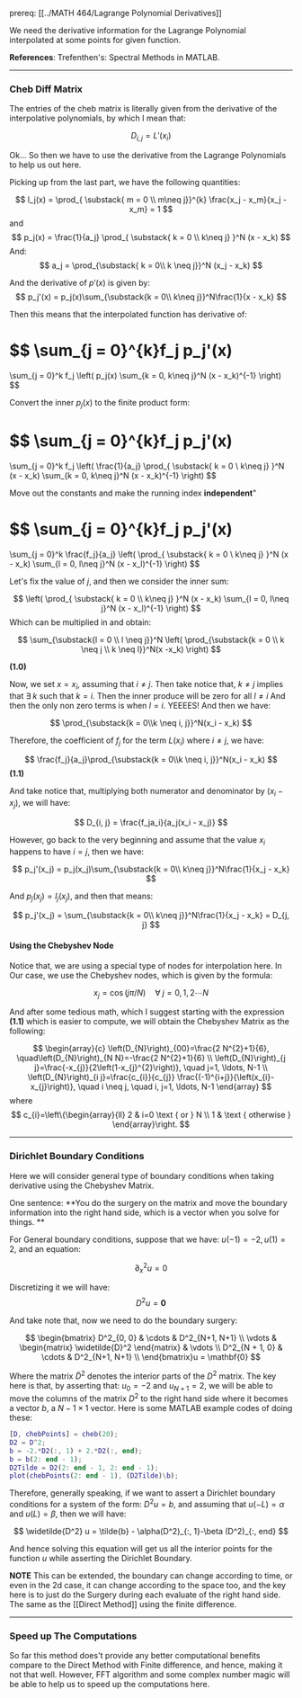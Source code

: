 prereq: [[../MATH 464/Lagrange Polynomial Derivatives]]

We need the derivative information for the Lagrange Polynomial interpolated at some points for given function. 

**References**: Trefenthen's: Spectral Methods in MATLAB. 

---

### **Cheb Diff Matrix**
The entries of the cheb matrix is literally given from the derivative of the interpolative polynomials, by which I mean that: 

$$
D_{i, j} = L'(x_i)
$$

Ok... So then we have to use the derivative from the Lagrange Polynomials to help us out here. 


Picking up from the last part, we have the following quantities: 

$$
l_j(x) = \prod_{
		\substack{
		m = 0
		\\ 
		m\neq j}}^{k}
		\frac{x_j - x_m}{x_j - x_m} = 1
$$
and 
$$
p_j(x) = \frac{1}{a_j}
\prod_{
\substack{
k = 0 \\ k\neq j}
}^N
(x - x_k)
$$
And: 
$$
a_j = \prod_{\substack{
	k = 0\\ k \neq j}}^N
	(x_j - x_k)
$$

And the derivative of $p'(x)$ is given by: 
$$
p_j'(x) = 
p_j(x)\sum_{\substack{k = 0\\ k\neq j}}^N\frac{1}{x - x_k}
$$

Then this means that the interpolated function has derivative of:

$$
\sum_{j = 0}^{k}f_j p_j'(x)
 = 
 \sum_{j = 0}^k f_j
 	\left(
		p_j(x)
		\sum_{k = 0, k\neq j}^N
		(x - x_k)^{-1}
	\right)
$$

Convert the inner $p_j(x)$ to the finite product form: 

$$
\sum_{j = 0}^{k}f_j p_j'(x)
 = 
 \sum_{j = 0}^k f_j
 	\left(
		\frac{1}{a_j}
			\prod_{
			\substack{
			k = 0 \\ k\neq j}
			}^N
			(x - x_k)
		\sum_{k = 0, k\neq j}^N
		(x - x_k)^{-1}
	\right)
$$

Move out the constants and make the running index **independent**" 

$$
\sum_{j = 0}^{k}f_j p_j'(x)
 = 
 \sum_{j = 0}^k \frac{f_j}{a_j}
 	\left(
		\prod_{
		\substack{
		k = 0 \\ k\neq j}
		}^N
		(x - x_k)
		\sum_{l = 0, l\neq j}^N
		(x - x_l)^{-1}
	\right)
$$

Let's fix the value of $j$, and then we consider the inner sum: 

$$
\left(
	\prod_{
	\substack{
	k = 0 \\ k\neq j}
	}^N
	(x - x_k)
	\sum_{l = 0, l\neq j}^N
	(x - x_l)^{-1}
\right)
$$
Which can be multiplied in and obtain:

$$
\sum_{\substack{l = 0 \\ l \neq j}}^N
\left(
	\prod_{\substack{k = 0 \\ k \neq j \\ k \neq l}}^N(x -x_k)
\right)
$$

**(1.0)**

Now, we set $x = x_i$, assuming that $i\neq j$. Then take notice that, $k\neq j$ implies that $\exists \; k$  such that $k = i$. Then the inner produce will be zero for all $l \neq i$ And then the only non zero terms is when $l = i$. YEEEES! And then we have: 

$$
\prod_{\substack{k = 0\\k \neq i, j}}^N(x_i - x_k)
$$

Therefore, the coefficient of $f_j$ for the term $L(x_i)$ where $i\neq j$, we have: 

$$
\frac{f_j}{a_j}\prod_{\substack{k = 0\\k \neq i, j}}^N(x_i - x_k)
$$
**(1.1)**

And take notice that, multiplying both numerator and denominator by $(x_i - x_j)$, we will have: 

$$
D_{i, j} = \frac{f_ja_i}{a_j(x_i - x_j)}
$$

However, go back to the very beginning and assume that the value $x_i$ happens to have $i=j$, then we have: 

$$
p_j'(x_j) = 
p_j(x_j)\sum_{\substack{k = 0\\ k\neq j}}^N\frac{1}{x_j - x_k}
$$

And $p_j(x_j) = l_j(x_j)$, and then that means: 

$$
p_j'(x_j) = 
\sum_{\substack{k = 0\\ k\neq j}}^N\frac{1}{x_j - x_k} = D_{j, j}
$$

#### Using the Chebyshev Node

Notice that, we are using a special type of nodes for interpolation here. In Our case, we use the Chebyshev nodes, which is given by the formula: 

 $$
x_j = \cos(j\pi/N) \quad \forall \; j = 0, 1, 2 \cdots N
$$


And after some tedious math, which I suggest starting with the expression **(1.1)** which is easier to compute, we will obtain the Chebyshev Matrix as the following: 

$$
\begin{array}{c}
\left(D_{N}\right)_{00}=\frac{2 N^{2}+1}{6}, \quad\left(D_{N}\right)_{N N}=-\frac{2 N^{2}+1}{6} \\
\left(D_{N}\right)_{j j}=\frac{-x_{j}}{2\left(1-x_{j}^{2}\right)}, \quad j=1, \ldots, N-1 \\
\left(D_{N}\right)_{i j}=\frac{c_{i}}{c_{j}} \frac{(-1)^{i+j}}{\left(x_{i}-x_{j}\right)}, \quad i \neq j, \quad i, j=1, \ldots, N-1
\end{array}
$$
where
$$
c_{i}=\left\{\begin{array}{ll}
2 & i=0 \text { or } N \\
1 & \text { otherwise }
\end{array}\right.
$$

---
### **Dirichlet Boundary Conditions**

Here we will consider general type of boundary conditions when taking derivative using the Chebyshev Matrix. 

One sentence: **You do the surgery on the matrix and move the boundary information into the right hand side, which is a vector when you solve for things. **

For General boundary conditions, suppose that we have: $u(-1) = -2, u(1) = 2$, and an equation: 

$$
\partial_x^2 u = 0
$$

Discretizing it we will have: 
$$
	D^2u = \mathbf{0}
$$

And take note that, now we need to do the boundary surgery: 

$$
\begin{bmatrix}
D^2_{0, 0} & \cdots & D^2_{N+1, N+1} \\ 
\vdots & 
	\begin{matrix}
		\widetilde{D}^2
	\end{matrix}
& \vdots \\
D^2_{N + 1, 0} & \cdots & D^2_{N+1, N+1} \\ 
\end{bmatrix}u = \mathbf{0}
$$

Where the matrix $\widetilde{D}^2$ denotes the interior parts of the $D^2$ matrix. The key here is that, by asserting that: $u_0 = -2$ and $u_{N + 1} = 2$, we will be able to move the columns of the matrix $D^2$ to the right hand side where it becomes a vector $b$, a $N - 1\times 1$ vector. Here is some MATLAB example codes of doing these: 

```matlab
[D, chebPoints] = cheb(20);
D2 = D^2;
b = -2.*D2(:, 1) + 2.*D2(:, end);
b = b(2: end - 1);
D2Tilde = D2(2: end - 1, 2: end - 1);
plot(chebPoints(2: end - 1), (D2Tilde)\b);
```

Therefore, generally speaking, if we want to assert a Dirichlet boundary conditions for a system of the form: $D^2u = b$, and assuming that $u(-L) = \alpha$ and $u(L) = \beta$, then we will have: 

$$
\widetilde{D^2} u = \tilde{b} - \alpha(D^2)_{:, 1}-\beta (D^2)_{:, end}
$$

And hence solving this equation will get us all the interior points for the function $u$ while asserting the Dirichlet Boundary. 

**NOTE** This can be extended, the boundary can change according to time, or even in the 2d case, it can change according to the space too, and the key here is to just do the Surgery during each evaluate of the right hand side. The same as the [[Direct Method]] using the finite difference. 

---
### **Speed up The Computations**

So far this method does't provide any better computational benefits compare to the Direct Method with Finite difference, and hence, making it not that well. However, FFT algorithm and some complex number magic will be able to help us to speed up the computations here. 
